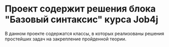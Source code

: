 # Проект содержит решения блока "Базовый синтаксис" курса Job4j
В данном проекте содержатся классы, в которых реализованы решения простейших задач на закрепление пройденной 
теории.